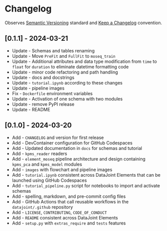 # Changelog

Observes [Semantic Versioning](https://semver.org/spec/v2.0.0.html) standard and 
[Keep a Changelog](https://keepachangelog.com/en/1.0.0/) convention.

## [0.1.1] - 2024-03-21

+ Update - Schemas and tables renaming
+ Update - Move `PreFit` and `FullFit` to `moseq_train`
+ Update - Additional attributes and data type modification from `time` to `float` for `duration` to eliminate datetime formatting code
+ Update - minor code refactoring and path handling
+ Update - docs and docstrings
+ Update - `tutorial.ipynb` according to these changes
+ Update - pipeline images
+ Fix - `Dockerfile` environment variables
+ Update - Activation of one schema with two modules
+ Update - remove PyPI release
+ Update - README 

## [0.1.0] - 2024-03-20

+ Add - `CHANGELOG` and version for first release
+ Add - DevContainer configuration for GitHub Codespaces
+ Add - Updated documentation in `docs` for schemas and tutorial
+ Add - `kpms_reader` readers
+ Add - `element_moseq` pipeline architecture and design containing `kpms_pca` and `kpms_model` modules 
+ Add - `images` with flowchart and pipeline images 
+ Add - `tutorial.ipynb` consistent across DataJoint Elements that can be launched using GitHub Codespaces
+ Add - `tutorial_pipeline.py` script for notebooks to import and activate schemas
+ Add - spelling, markdown, and pre-commit config files
+ Add - GitHub Actions that call reusable workflows in the `datajoint/.github` repository
+ Add - `LICENSE`, `CONTRIBUTING`, `CODE_OF_CONDUCT`
+ Add - `README` consistent across DataJoint Elements
+ Add - `setup.py` with `extras_require` and `tests` features

